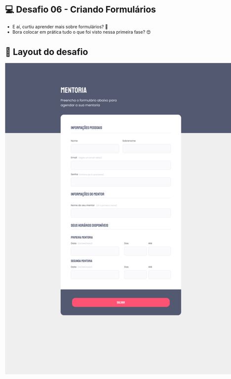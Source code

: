 # 💻 Desafio 06 - Criando Formulários

- E aí, curtiu aprender mais sobre formulários? 👀
- Bora colocar em prática tudo o que foi visto nessa primeira fase? 😍

# 🎨 Layout do desafio

 <div style="margin: auto; width: 750px;">
        <img src="./assets/desafio_06.png" alt="Layout do formulário">
  </div>
